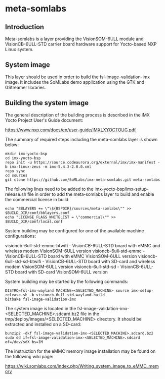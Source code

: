 # meta-somlabs

## Introduction

Meta-somlabs is a layer providing the VisionSOM-6ULL module and VisionCB-6ULL-STD carrier board hardware support for Yocto-based NXP Linux system.

## System image

This layer should be used in order to build the fsl-image-validation-imx image. It includes the SoMLabs demo application using the GTK and GStreamer libraries.

## Building the system image

The general description of the building process is described in the iMX Yocto Project User's Guide document:

https://www.nxp.com/docs/en/user-guide/IMXLXYOCTOUG.pdf

The summary of required steps including the meta-somlabs layer is shown below:

```shell
mkdir imx-yocto-bsp
cd imx-yocto-bsp
repo init -u https://source.codeaurora.org/external/imx/imx-manifest -b imx-linux-zeus -m imx-5.4.3-2.0.0.xml
repo sync
cd sources
git clone https://github.com/SoMLabs/imx-meta-somlabs.git meta-somlabs
```

The following lines need to be added to the imx-yocto-bsp/imx-setup-release.sh file in order to add the meta-somlabs layer to build and enable the commercial license in build:

```shell
echo "BBLAYERS += \"\${BSPDIR}/sources/meta-somlabs\"" >> $BUILD_DIR/conf/bblayers.conf
echo "LICENSE_FLAGS_WHITELIST = \"commercial\"" >> $BUILD_DIR/conf/local.conf
```

System building may be configured for one of the available machine configurations:

visioncb-6ull-std-emmc-btwifi - VisionCB-6ULL-STD board with eMMC and wireless modem VisionSOM-6ULL version
visioncb-6ull-std-emmc - VisionCB-6ULL-STD board with eMMC VisionSOM-6ULL version
visioncb-6ull-std-sd-btwifi - VisionCB-6ULL-STD board with SD-card and wireless modem VisionSOM-6ULL version
visioncb-6ull-std-sd - VisionCB-6ULL-STD board with SD-card VisionSOM-6ULL version

System building may be started by the following commands:

```shell
DISTRO=fsl-imx-wayland MACHINE=<SELECTED_MACHINE> source imx-setup-release.sh -b visioncb-6ull-std-wayland-build
bitbake fsl-image-validation-imx
```

The system image is located in the fsl-image-validation-imx-<SELECTED_MACHINE>.sdcard.bz2 file in the tmp/deploy/images/<SELECTED_MACHINE> directory. It should be extracted and installed on a SD-card:

```shell
bunzip2 -dkf fsl-image-validation-imx-<SELECTED_MACHINE>.sdcard.bz2 
sudo dd if=fsl-image-validation-imx-<SELECTED_MACHINE>.sdcard of=/dev/sdX bs=1M
```

The instruction for the eMMC memory image installation may be found on the following wiki page:

https://wiki.somlabs.com/index.php/Writing_system_image_to_eMMC_memory
